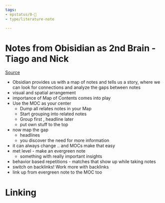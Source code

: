 ```yaml
---
tags: 
- epstatus/0-🌰
- type/literature-note

---
```

# Notes from Obisidian as 2nd Brain - Tiago and Nick
[Source](https://www.youtube.com/watch?v=uoD6oURbRsc)

+ Obsidian provides us with a map of notes and tells us a story, where we can look for connections and analyze the gaps between notes
+ visual and spatial arrangement
+ importance of Map of Contents comes into play
+ Use the MOC as your center
	+ Dump all relates notes in your Map
	+ Start grouping into related notes
	+ Group first , headline later
	+ put own stuff to the top
+ now map the gap
	+ headlines
	+ you discover the need for more information
+ it can always change .. and MOCs make that easy
+ met level - make an evergreen note
	+ something with really important insights
+ behavior based repetitions - matches that show up while taking notes
+ switch on backlinks! Work more with backlinks
+ link up from evergreen note to the MOC too

# Linking


